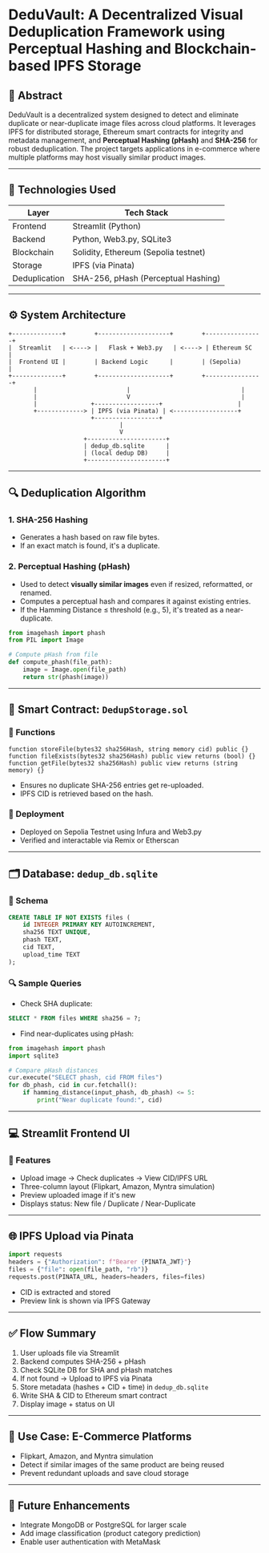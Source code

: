 # DeduVault: A Decentralized Visual Deduplication Framework using Perceptual Hashing and Blockchain-based IPFS Storage

## 📌 Abstract

DeduVault is a decentralized system designed to detect and eliminate duplicate or near-duplicate image files across cloud platforms. It leverages IPFS for distributed storage, Ethereum smart contracts for integrity and metadata management, and **Perceptual Hashing (pHash)** and **SHA-256** for robust deduplication. The project targets applications in e-commerce where multiple platforms may host visually similar product images.

---

## 🧠 Technologies Used

| Layer         | Tech Stack                           |
| ------------- | ------------------------------------ |
| Frontend      | Streamlit (Python)                   |
| Backend       | Python, Web3.py, SQLite3             |
| Blockchain    | Solidity, Ethereum (Sepolia testnet) |
| Storage       | IPFS (via Pinata)                    |
| Deduplication | SHA-256, pHash (Perceptual Hashing)  |

---

## ⚙️ System Architecture

```
+--------------+        +--------------------+        +----------------+
|  Streamlit   | <----> |   Flask + Web3.py   | <----> | Ethereum SC    |
|  Frontend UI |        | Backend Logic      |        | (Sepolia)      |
+--------------+        +--------------------+        +----------------+
       |                         |                               |
       |                         V                               |
       |               +------------------+                     |
       +-------------> | IPFS (via Pinata) | <------------------+
                       +------------------+
                               |
                               V
                     +----------------------+
                     | dedup_db.sqlite      |
                     | (local dedup DB)     |
                     +----------------------+
```

---

## 🔍 Deduplication Algorithm

### 1. SHA-256 Hashing

- Generates a hash based on raw file bytes.
- If an exact match is found, it's a duplicate.

### 2. Perceptual Hashing (pHash)

- Used to detect **visually similar images** even if resized, reformatted, or renamed.
- Computes a perceptual hash and compares it against existing entries.
- If the Hamming Distance ≤ threshold (e.g., 5), it's treated as a near-duplicate.

```python
from imagehash import phash
from PIL import Image

# Compute pHash from file
def compute_phash(file_path):
    image = Image.open(file_path)
    return str(phash(image))
```

---

## 🧾 Smart Contract: `DedupStorage.sol`

### 📁 Functions

```solidity
function storeFile(bytes32 sha256Hash, string memory cid) public {}
function fileExists(bytes32 sha256Hash) public view returns (bool) {}
function getFile(bytes32 sha256Hash) public view returns (string memory) {}
```

- Ensures no duplicate SHA-256 entries get re-uploaded.
- IPFS CID is retrieved based on the hash.

### 🔐 Deployment

- Deployed on Sepolia Testnet using Infura and Web3.py
- Verified and interactable via Remix or Etherscan

---

## 🗂️ Database: `dedup_db.sqlite`

### 📐 Schema

```sql
CREATE TABLE IF NOT EXISTS files (
    id INTEGER PRIMARY KEY AUTOINCREMENT,
    sha256 TEXT UNIQUE,
    phash TEXT,
    cid TEXT,
    upload_time TEXT
);
```

### 🔍 Sample Queries

- Check SHA duplicate:

```sql
SELECT * FROM files WHERE sha256 = ?;
```

- Find near-duplicates using pHash:

```python
from imagehash import phash
import sqlite3

# Compare pHash distances
cur.execute("SELECT phash, cid FROM files")
for db_phash, cid in cur.fetchall():
    if hamming_distance(input_phash, db_phash) <= 5:
        print("Near duplicate found:", cid)
```

---

## 💻 Streamlit Frontend UI

### 🎨 Features

- Upload image → Check duplicates → View CID/IPFS URL
- Three-column layout (Flipkart, Amazon, Myntra simulation)
- Preview uploaded image if it's new
- Displays status: New file / Duplicate / Near-Duplicate

---

## 🌐 IPFS Upload via Pinata

```python
import requests
headers = {"Authorization": f"Bearer {PINATA_JWT}"}
files = {"file": open(file_path, "rb")}
requests.post(PINATA_URL, headers=headers, files=files)
```

- CID is extracted and stored
- Preview link is shown via IPFS Gateway

---

## ✅ Flow Summary

1. User uploads file via Streamlit
2. Backend computes SHA-256 + pHash
3. Check SQLite DB for SHA and pHash matches
4. If not found → Upload to IPFS via Pinata
5. Store metadata (hashes + CID + time) in `dedup_db.sqlite`
6. Write SHA & CID to Ethereum smart contract
7. Display image + status on UI

---

## 📄 Use Case: E-Commerce Platforms

- Flipkart, Amazon, and Myntra simulation
- Detect if similar images of the same product are being reused
- Prevent redundant uploads and save cloud storage

---



## 🚀 Future Enhancements

- Integrate MongoDB or PostgreSQL for larger scale
- Add image classification (product category prediction)
- Enable user authentication with MetaMask



